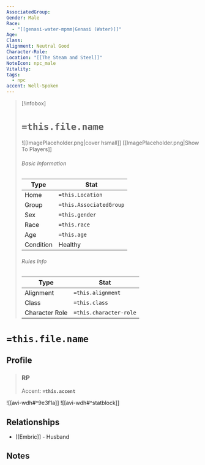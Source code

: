 ```yaml
---
AssociatedGroup: 
Gender: Male
Race:
  - "[[genasi-water-mpmm|Genasi (Water)]]"
Age: 
Class: 
Alignment: Neutral Good
Character-Role: 
Location: "[[The Steam and Steel]]"
NoteIcon: npc_male
Vitality: 
tags:
  - npc
accent: Well-Spoken
---
```




> [!infobox]
> # `=this.file.name`
> ![[ImagePlaceholder.png|cover hsmall]]
> [[ImagePlaceholder.png|Show To Players]]
> ###### Basic Information
> Type |  Stat |
> ---|---|
> Home | `=this.Location` |
> Group | `=this.AssociatedGroup` |
> Sex | `=this.gender` |
> Race | `=this.race` |
> Age | `=this.age` |
> Condition | Healthy |
> ###### Rules Info
> Type |  Stat |
> ---|---|
> Alignment | `=this.alignment` |
> Class | `=this.class` |
> Character Role | `=this.character-role` |

# `=this.file.name`
## Profile

> ### RP
> Accent: **`=this.accent`**

![[avi-wdh#^9e3f1a]]
![[avi-wdh#^statblock]]

## Relationships
- [[Embric]] - Husband

## Notes
